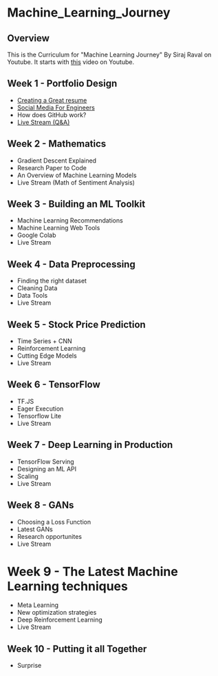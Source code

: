 # Machine_Learning_Journey

## Overview

This is the Curriculum for "Machine Learning Journey" By Siraj Raval on Youtube. It starts with [this](https://youtu.be/nMK94JlKRb4) video on Youtube. 

## Week 1 - Portfolio Design
- [Creating a Great resume](https://youtu.be/nMK94JlKRb4) 
- [Social Media For Engineers](https://www.youtube.com/watch?v=PulyGf6trOk&lc=UgwAEMZ65ziPHvo5NV14AaABAg) 
- How does GitHub work?
- [Live Stream (Q&A)](https://www.youtube.com/watch?v=Zok0TPU0L4M) 

## Week 2 - Mathematics 
- Gradient Descent Explained
- Research Paper to Code
- An Overview of Machine Learning Models
- Live Stream (Math of Sentiment Analysis) 

## Week 3 - Building an ML Toolkit
- Machine Learning Recommendations
- Machine Learning Web Tools
- Google Colab
- Live Stream

## Week 4 - Data Preprocessing
- Finding the right dataset
- Cleaning Data
- Data Tools
- Live Stream 

## Week 5 - Stock Price Prediction
- Time Series + CNN
- Reinforcement Learning
- Cutting Edge Models
- Live Stream

## Week 6 - TensorFlow
- TF.JS
- Eager Execution
- Tensorflow Lite
- Live Stream

## Week 7 - Deep Learning in Production
- TensorFlow Serving
- Designing an ML API
- Scaling
- Live Stream

## Week 8 - GANs
- Choosing a Loss Function
- Latest GANs
- Research opportunites
- Live Stream

# Week 9 - The Latest Machine Learning techniques
- Meta Learning
- New optimization strategies
- Deep Reinforcement Learning
- Live Stream

## Week 10 - Putting it all Together
- Surprise 

